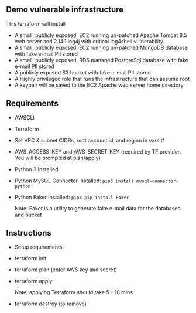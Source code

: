 ## Demo vulnerable infrastructure
This terraform will install
-    A small, publicly exposed, EC2 running un-patched Apache Tomcat 8.5 web server and 2.14.1 log4j with critical log4shell vulnerability
-    A small, publicly exposed, EC2 running un-patched MongoDB database with fake e-mail PII stored
-    A small, publicly exposed, RDS managed PostgreSql database with fake e-mail PII stored
-    A publicly exposed S3 bucket with fake e-mail PII stored 
-    A Highly privileged role that runs the infrastructure that can assume root
-    A keypair will be saved to the EC2 Apache web server home directory

## Requirements
-   AWSCLI
-   Terraform
-   Set VPC & subnet CIDRs, root account id, and region in vars.tf
-   AWS_ACCESS_KEY and AWS_SECRET_KEY (required by TF provider.  You will be prompted at plan/apply)
-   Python 3 Installed
-   Python MySQL Connector Installed: ```pip3 install mysql-connector-python```
-   Python Faker Installed: ```pip3 pip install Faker```

     Note: Faker is a utility to generate fake e-mail data for the databases and bucket

## Instructions
-   Setup requirements
-   terraform init
-   terraform plan (enter AWS key and secret)
-   terraform apply

     Note: applying Terraform should take 5 - 10 mins

-   terraform destroy (to remove)